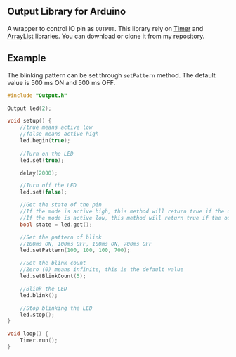 ## Output Library for Arduino
A wrapper to control IO pin as `OUTPUT`. This library rely on [Timer](https://github.com/wachidsusilo/Timer) and [ArrayList](https://github.com/wachidsusilo/ArrayList) libraries. You can download or clone it from my repository.

## Example
The blinking pattern can be set through `setPattern` method. The default value is 500 ms ON and 500 ms OFF.
```c++
#include "Output.h"

Output led(2);

void setup() {
    //true means active low
    //false means active high
    led.begin(true);
    
    //Turn on the LED
    led.set(true);

    delay(2000);

    //Turn off the LED
    led.set(false);

    //Get the state of the pin
    //If the mode is active high, this method will return true if the output is HIGH
    //If the mode is active low, this method will return true if the output is LOW
    bool state = led.get();

    //Set the pattern of blink
    //100ms ON, 100ms OFF, 100ms ON, 700ms OFF
    led.setPattern(100, 100, 100, 700);

    //Set the blink count
    //Zero (0) means infinite, this is the default value
    led.setBlinkCount(5);

    //Blink the LED
    led.blink();

    //Stop blinking the LED
    led.stop();
}

void loop() {
    Timer.run();
}
```